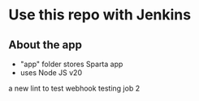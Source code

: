 # Use this repo with Jenkins

## About the app
- "app" folder stores Sparta app
- uses Node JS v20

a new lint to test webhook 
testing job 2
